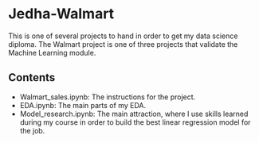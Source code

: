 # Jedha-Walmart

This is one of several projects to hand in order to get my data science diploma. The Walmart project is one of three projects that validate the Machine Learning module. 

## Contents

- Walmart_sales.ipynb: The instructions for the project.
- EDA.ipynb: The main parts of my EDA.
- Model_research.ipynb: The main attraction, where I use skills learned during my course in order to build the best linear regression model for the job.

